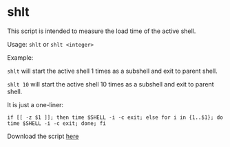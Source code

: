 # shlt

This script is intended to measure the load time of the active shell.

Usage: `shlt` or `shlt <integer>`

Example:

`shlt` will start the active shell 1 times as a subshell and exit to parent shell.

`shlt 10` will start the active shell 10 times as a subshell and exit to parent shell.

It is just a one-liner:

```
if [[ -z $1 ]]; then time $SHELL -i -c exit; else for i in {1..$1}; do time $SHELL -i -c exit; done; fi
```

Download the script [here](shlt.sh)
